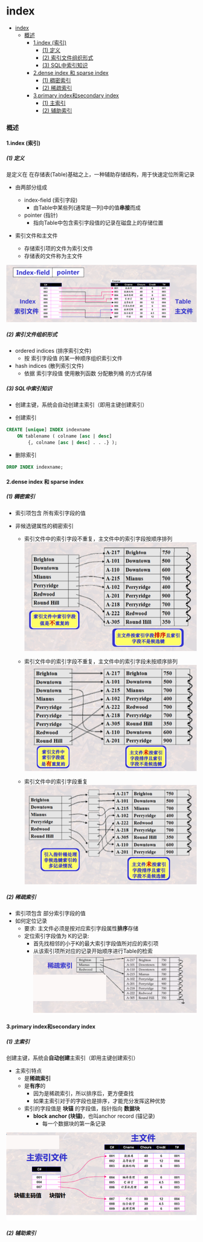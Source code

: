 # index


<!-- @import "[TOC]" {cmd="toc" depthFrom=1 depthTo=6 orderedList=false} -->

<!-- code_chunk_output -->

- [index](#index)
    - [概述](#概述)
      - [1.index (索引)](#1index-索引)
        - [(1) 定义](#1-定义)
        - [(2) 索引文件组织形式](#2-索引文件组织形式)
        - [(3) SQL中索引知识](#3-sql中索引知识)
      - [2.dense index 和 sparse index](#2dense-index-和-sparse-index)
        - [(1) 稠密索引](#1-稠密索引)
        - [(2) 稀疏索引](#2-稀疏索引)
      - [3.primary index和secondary index](#3primary-index和secondary-index)
        - [(1) 主索引](#1-主索引)
        - [(2) 辅助索引](#2-辅助索引)

<!-- /code_chunk_output -->

### 概述

#### 1.index (索引)

##### (1) 定义
是定义在 在存储表(Table)基础之上，一种辅助存储结构，用于快速定位所需记录

* 由两部分组成
    * index-field (索引字段)
        * 由Table中某些列(通常是一列)中的值**串接**而成
    * pointer (指针)
        * 指向Table中包含索引字段值的记录在磁盘上的存储位置

* 索引文件和主文件
    * 存储索引项的文件为索引文件
    * 存储表的文件称为主文件

![](./imgs/index_01.png)

##### (2) 索引文件组织形式

* ordered indices (排序索引文件)
    * 按 索引字段值 的某一种顺序组织索引文件
* hash indices (散列索引文件)
    * 依据 索引字段值 使用散列函数 分配散列桶 的方式存储

##### (3) SQL中索引知识

* 创建主键，系统会自动创建主索引（即用主键创建索引）

* 创建索引
```SQL
CREATE [unique] INDEX indexname
    ON tablename ( colname [asc | desc]
        {, colname [asc | desc] . . .} );
```

* 删除索引
```SQL
DROP INDEX indexname;
```

#### 2.dense index 和 sparse index

##### (1) 稠密索引
* 索引项包含 所有索引字段的值

* 非候选键属性的稠密索引
    * 索引文件中的索引字段不重复，主文件中的索引字段按顺序排列
    ![](./imgs/index_03.png)

    * 索引文件中的索引字段不重复，主文件中的索引字段未按顺序排列
    ![](./imgs/index_04.png)

    * 索引文件中的索引字段重复
    ![](./imgs/index_05.png)

##### (2) 稀疏索引
* 索引项包含 部分索引字段的值
* 如何定位记录
    * 要求: 主文件必须是按对应索引字段属性**排序**存储
    * 定位索引字段值为 K的记录:
        * 首先找相邻的小于K的最大索引字段值所对应的索引项
        * 从该索引项所对应的记录开始顺序进行Table的检索
![](./imgs/index_02.png)

#### 3.primary index和secondary index

##### (1) 主索引
创建主键，系统会**自动创建**主索引（即用主键创建索引）
* 主索引特点
    * 是**稀疏索引**
    * 是**有序**的
        * 因为是稀疏索引，所以排序后，更方便查找
        * 如果主索引对于的字段也是排序，才能充分发挥这种优势
    * 索引的字段值是 **块锚** 的字段值，指针指向 **数据块**
        * **block anchor (块锚)**，也叫anchor record (锚记录)
            * 每一个数据块的第一条记录

![](./imgs/index_06.png)

##### (2) 辅助索引
